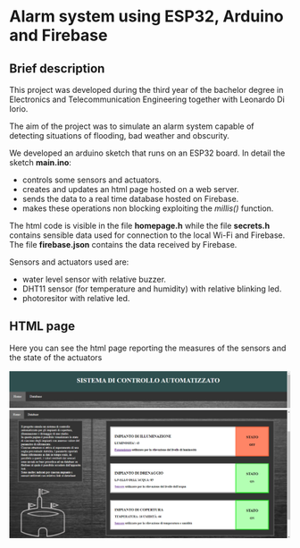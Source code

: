 
# Alarm system using ESP32, Arduino and Firebase

## Brief description
This project was developed during the third year of the bachelor degree in Electronics and Telecommunication Engineering together with Leonardo Di Iorio.

The aim of the project was to simulate an alarm system capable of detecting situations of flooding, bad weather and obscurity.

We developed an arduino sketch that runs on an ESP32 board. In detail the sketch **main.ino**:

* controls some sensors and actuators.
* creates and updates an html page hosted on a web server.
* sends the data to a real time database hosted on Firebase.
* makes these operations non blocking exploiting the *millis()* function.

The html code is visible in the file **homepage.h** while the file **secrets.h** contains sensible data  used for connection to the local Wi-Fi and Firebase. The file **firebase.json** contains the data received by Firebase.

Sensors and actuators used are:

* water level sensor with relative buzzer.
* DHT11 sensor (for temperature and humidity) with relative blinking led.
* photoresitor with relative led.

## HTML page
Here you can see the html page reporting the measures of the sensors and the state of the actuators

![App Screenshot](images/webpageHead.png)
![App Screenshot](images/webpageBody.png)

